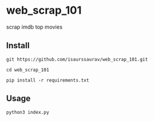 # web_scrap_101
scrap imdb top movies

## Install

```git https://github.com/isaurssaurav/web_scrap_101.git```

```cd web_scrap_101```

```pip install -r requirements.txt```

## Usage

```python3 index.py```

